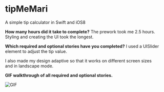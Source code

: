 tipMeMari
=========

A simple tip calculator in Swift and iOS8

**How many hours did it take to complete?**
The prework took me 2.5 hours. Styling and creating the UI took the longest.

**Which required and optional stories have you completed?**
I used a UISlider element to adjust the tip value.

I also made my design adaptive so that it works on different screen sizes and in landscape
mode.

**GIF walkthrough of all required and optional stories.**

![GIF](https://raw.github.com/mbatilando/tipMeMari/master/prework.gif)
